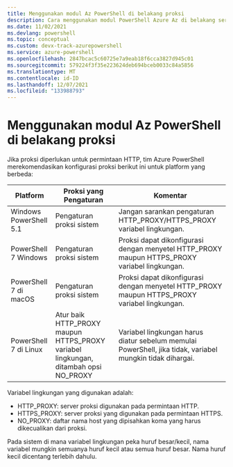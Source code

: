 ```yaml
---
title: Menggunakan modul Az PowerShell di belakang proksi
description: Cara menggunakan modul PowerShell Azure Az di belakang server proksi
ms.date: 11/02/2021
ms.devlang: powershell
ms.topic: conceptual
ms.custom: devx-track-azurepowershell
ms.service: azure-powershell
ms.openlocfilehash: 2847bcac5c60725e7a9eab18f6cca3827d945c01
ms.sourcegitcommit: 579224f3f35e223624deb694bceb0033c84a5856
ms.translationtype: MT
ms.contentlocale: id-ID
ms.lasthandoff: 12/07/2021
ms.locfileid: "133988793"
---
```

# <a name="use-the-az-powershell-module-behind-a-proxy"></a>Menggunakan modul Az PowerShell di belakang proksi

Jika proksi diperlukan untuk permintaan HTTP, tim Azure PowerShell merekomendasikan konfigurasi proksi berikut ini untuk platform yang berbeda:

|      **Platform**       |                          **Proksi yang Pengaturan**                           |                                               **Komentar**                                                |
| ----------------------- | --------------------------------------------------------------------------------- | -------------------------------------------------------------------------------------------------------- |
| Windows PowerShell 5.1  | Pengaturan proksi sistem                                                             | Jangan sarankan pengaturan HTTP_PROXY/HTTPS_PROXY variabel lingkungan.                                     |
| PowerShell 7 Windows | Pengaturan proksi sistem                                                             | Proksi dapat dikonfigurasi dengan menyetel HTTP_PROXY maupun HTTPS_PROXY variabel lingkungan.              |
| PowerShell 7 di macOS   | Pengaturan proksi sistem                                                             | Proksi dapat dikonfigurasi dengan menyetel HTTP_PROXY maupun HTTPS_PROXY variabel lingkungan.              |
| PowerShell 7 di Linux   | Atur baik HTTP_PROXY maupun HTTPS_PROXY variabel lingkungan, ditambah opsi NO_PROXY | Variabel lingkungan harus diatur sebelum memulai PowerShell, jika tidak, variabel mungkin tidak dihargai. |

Variabel lingkungan yang digunakan adalah:

- HTTP_PROXY: server proksi digunakan pada permintaan HTTP.
- HTTPS_PROXY: server proksi yang digunakan pada permintaan HTTPS.
- NO_PROXY: daftar nama host yang dipisahkan koma yang harus dikecualikan dari proksi.

Pada sistem di mana variabel lingkungan peka huruf besar/kecil, nama variabel mungkin semuanya huruf kecil atau semua huruf besar. Nama huruf kecil dicentang terlebih dahulu.
